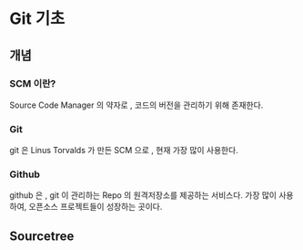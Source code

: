 # Git 기초

## 개념

### SCM 이란?

Source Code Manager 의 약자로 , 코드의 버전을 관리하기 위해 존재한다.

### Git

git 은 Linus Torvalds 가 만든 SCM 으로  ,  현재 가장 많이 사용한다.

### Github

github 은 , git 이 관리하는 Repo 의  원격저장소를 제공하는 서비스다. 가장 많이 사용하여, 오픈소스 프로젝트들이 성장하는 곳이다.





## Sourcetree

